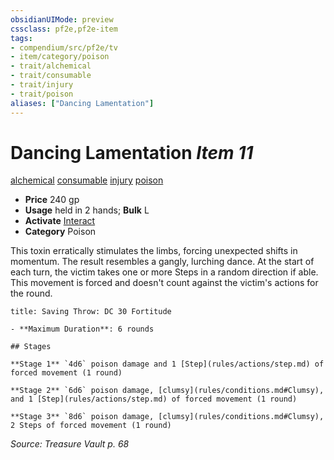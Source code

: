 ```yaml
---
obsidianUIMode: preview
cssclass: pf2e,pf2e-item
tags:
- compendium/src/pf2e/tv
- item/category/poison
- trait/alchemical
- trait/consumable
- trait/injury
- trait/poison
aliases: ["Dancing Lamentation"]
---
```

# Dancing Lamentation *Item 11*  
[alchemical](rules/traits/alchemical.md "Alchemical Item Trait")  [consumable](rules/traits/consumable.md "Consumable Item Trait")  [injury](rules/traits/injury.md "Injury Item Trait")  [poison](rules/traits/poison.md "Poison Effect Trait")  

- **Price** 240 gp
- **Usage** held in 2 hands; **Bulk** L
- **Activate** [Interact](rules/actions/interact.md)
- **Category** Poison

This toxin erratically stimulates the limbs, forcing unexpected shifts in momentum. The result resembles a gangly, lurching dance. At the start of each turn, the victim takes one or more Steps in a random direction if able. This movement is forced and doesn't count against the victim's actions for the round.

```ad-inline-affliction
title: Saving Throw: DC 30 Fortitude

- **Maximum Duration**: 6 rounds

## Stages

**Stage 1** `4d6` poison damage and 1 [Step](rules/actions/step.md) of forced movement (1 round)

**Stage 2** `6d6` poison damage, [clumsy](rules/conditions.md#Clumsy), and 1 [Step](rules/actions/step.md) of forced movement (1 round)

**Stage 3** `8d6` poison damage, [clumsy](rules/conditions.md#Clumsy), 2 Steps of forced movement (1 round)
```

*Source: Treasure Vault p. 68*